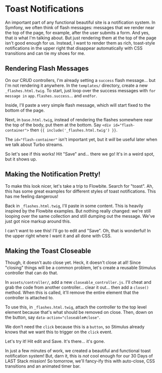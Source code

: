 # Toast Notifications

An important part of any functional beautiful site is a notification system. In
Symfony, we often think of flash messages: messages that we render near the
top of the page, for example, after the user submits a form. And yes, that *is*
what I'm talking about. But just rendering them at the top of the page isn't good
enough for us. Instead, I want to render them as rich, toast-style notifications
in the upper right that disappear automatically with CSS transitions and can tie
my shoes for me.

## Rendering Flash Messages

On our CRUD controllers, I'm already setting a `success` flash message... but I'm
not rendering it anywhere. In the `templates/` directory, create a new `_flashes.html.twig`.
To start, just loop over the success messages with `for message in`
`app.flashes.success`... and `endfor`.

Inside, I'll paste a very simple flash message, which will start fixed to the bottom
of the page.

Next, in `base.html.twig`, instead of rendering the flashes somewhere near the top
of the body, put them at the bottom. Say `<div id="flash-container">` then
`{{ include('_flashes.html.twig') }}`.

The `id="flash-container"` isn't important yet, but it *will* be useful later when
we talk about Turbo streams.

So let's see if this works! Hit "Save" and... there we go! It's in a weird spot,
but it shows up.

## Making the Notification Pretty!

To make this look nicer, let's take a trip to Flowbite. Search for "toast". Ah,
this has some great examples for different styles of toast notifications. This
has me feeling dangerous!

Back in `_flashes.html.twig`, I'll paste in some content. This is heavily inspired
by the Flowbite examples. But nothing really changed: we're still looping over the
same collection and still dumping out the message. We've just got nice markup around
this.

I can't want to see this! I'll go to edit and "Save". Oh, that is wonderful!
In the upper right where I want it and all done with CSS.

## Making the Toast Closeable

Though, it doesn't auto close yet. Heck, it doesn't close at all! Since "closing"
things will be a common problem, let's create a reusable Stimulus controller that
can do that.

In `assets/controller/`, add a new `closeable_controller.js`. I'll cheat and
grab the code from another controller... clear it out... then add a `close()` method.
When this is called, it'll remove the entire element that the controller is attached
to.

To use this, in `_flashes.html.twig`, attach the controller to the top level element
because that's what should be removed on close. Then, down on the button, say
`data-action="closeable#close"`.

We don't need the `click` because this is a `button`, so Stimulus already knows that
we want this to trigger on the `click` event.

Let's try it! Hit edit and Save. It's there... it's gone.

In just a few minutes of work, we created a beautiful and functional toast
notification system! But, darn it, this is *not* cool enough for our 30 Days of
LAST Stack mission! So tomorrow, we'll fancy-ify this with auto-close, CSS
transitions and an animated timer bar.
